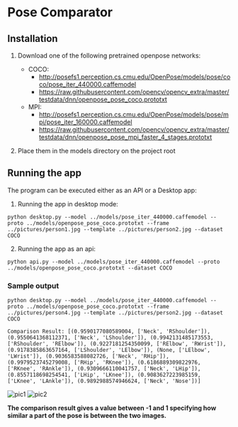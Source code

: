 # Pose Comparator

## Installation

1. Download one of the following pretrained openpose networks:
    - COCO:
        - http://posefs1.perception.cs.cmu.edu/OpenPose/models/pose/coco/pose_iter_440000.caffemodel
        - https://raw.githubusercontent.com/opencv/opencv_extra/master/testdata/dnn/openpose_pose_coco.prototxt
    - MPI:
        - http://posefs1.perception.cs.cmu.edu/OpenPose/models/pose/mpi/pose_iter_160000.caffemodel
        - https://raw.githubusercontent.com/opencv/opencv_extra/master/testdata/dnn/openpose_pose_mpi_faster_4_stages.prototxt

2. Place them in the models directory on the project root

## Running the app

The program can be executed either as an API or a Desktop app:

1. Running the app in desktop mode:

```
python desktop.py --model ../models/pose_iter_440000.caffemodel --proto ../models/openpose_pose_coco.prototxt --frame ../pictures/person1.jpg --template ../pictures/person2.jpg --dataset COCO
```

2. Running the app as an api:

```
python api.py --model ../models/pose_iter_440000.caffemodel --proto ../models/openpose_pose_coco.prototxt --dataset COCO
```

### Sample output

```
python desktop.py --model ../models/pose_iter_440000.caffemodel --proto ../models/openpose_pose_coco.prototxt --frame ../pictures/person4.jpg --template ../pictures/person2.jpg --dataset COCO
   
Comparison Result: [(0.9590177080589004, ['Neck', 'RShoulder']), (0.9550641368112371, ['Neck', 'LShoulder']), (0.9942131485173553, ['RShoulder', 'RElbow']), (0.9227181254350099, ['RElbow', 'RWrist']), (0.9178385863657164, ['LShoulder', 'LElbow']), (None, ['LElbow', 'LWrist']), (0.9036583588082726, ['Neck', 'RHip']), (0.9979523745279008, ['RHip', 'RKnee']), (0.6186889309822976, ['RKnee', 'RAnkle']), (0.9309666110041757, ['Neck', 'LHip']), (0.8557118698254541, ['LHip', 'LKnee']), (0.9083627223985159, ['LKnee', 'LAnkle']), (0.9892988574946624, ['Neck', 'Nose'])]
```

![pic1](https://github.com/fjunqueira/pose-comparator/blob/master/samples/pic1.png)
![pic2](https://github.com/fjunqueira/pose-comparator/blob/master/samples/pic2.png)

**The comparison result gives a value between -1 and 1 specifying how similar a part of the pose is between the two images.**

